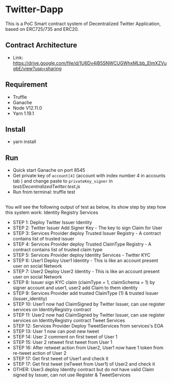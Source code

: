 # Twitter-Dapp
This is a PoC Smart contract system of Decentralized Twitter Application, based on ERC725/735 and ERC20.

## Contract Architecture
- Link: https://drive.google.com/file/d/1U6Dv4jB5SNWCUGWhxMLbb_EImXZVugbE/view?usp=sharing
## Requirement
- Truffle
- Ganache 
- Node V12.11.0
- Yarn 1.19.1

## Install
- yarn install

## Run
- Quick start Ganache on port 8545
- Get private key of ```account[4]``` (account with index number 4 in accounts tab ) and change paste to ```privateKey_signer``` in *test/DecentralizedTwitter.test.js*
- Run from terminal: truffle test
##
You will see the following output of test as below, its show step by step how this system work:
Identity Registry Services
-  STEP 1: Deploy Twitter Issuer Identity 
-  STEP 2: Twitter Issuer Add Signer Key - The key to sign Claim for User 
-  STEP 3: Services Provider deploy Trusted Issuer Registry - A contract contains list of trusted issuer 
-  STEP 4: Services Provider deploy Trusted ClaimType Registry - A contract contains list of trusted claim type 
-  STEP 5: Services Provider deploy Identity Services - Twitter KYC 
-  STEP 6: User1 Deploy User1 Identity - This is like an account present user on social Network 
-  STEP 7: User2 Deploy User2 Identity - This is like an account present user on social Network 
-  STEP 8: Issuer sign KYC claim (claimType = 1, claimSchema = 1) by signer account and user1, user2 add Claim to them identity 
- STEP 9: Services Provider add trusted ClaimType (1) & trusted Issuer (issuer_identity) 
- STEP 10: User1 now had ClaimSigned by Twitter Issuer, can use register services on IdentityRegistry contract 
- STEP 11: User2 now had ClaimSigned by Twitter Issuer, can use register services on IdentityRegistry contract 
    Tweet Services
- STEP 12: Services Provider Deploy TweetServices from services's EOA 
- STEP 13: User 1 now can post new tweet 
- STEP 14: User 2 comment on first tweet of User 1 
- STEP 15: User 2 retweet first tweet from User 1 
- STEP 16: After retweet action from User2, User1 now have 1 token from re-tweet action of User 2 
- STEP 17: Get first tweet of User1 and check it
- STEP 17: Get first tweet (reTweet from User1) of User2  and check it
- OTHER: User3 deploy Identity contract but do not have valid Claim signed by Issuer, can not use Register & TweetServices 
